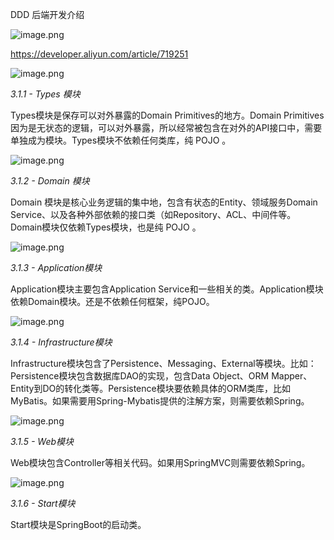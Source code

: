 DDD 后端开发介绍

![image.png](https://ucc.alicdn.com/pic/developer-ecology/d92764a7963f43068273133f9a1ac6f9.png)

https://developer.aliyun.com/article/719251

![image.png](https://ucc.alicdn.com/pic/developer-ecology/9e6ceb0223134da09e4832c1fcac9a82.png)

*3.1.1 - Types 模块*

Types模块是保存可以对外暴露的Domain Primitives的地方。Domain Primitives因为是无状态的逻辑，可以对外暴露，所以经常被包含在对外的API接口中，需要单独成为模块。Types模块不依赖任何类库，纯 POJO 。

![image.png](https://ucc.alicdn.com/pic/developer-ecology/e6be74513715472da882a44710cd68e1.png)

*3.1.2 - Domain 模块*

Domain 模块是核心业务逻辑的集中地，包含有状态的Entity、领域服务Domain Service、以及各种外部依赖的接口类（如Repository、ACL、中间件等。Domain模块仅依赖Types模块，也是纯 POJO 。

![image.png](https://ucc.alicdn.com/pic/developer-ecology/6d624f59dd6c45998bc5b52cfa27a790.png)

*3.1.3 - Application模块*

Application模块主要包含Application Service和一些相关的类。Application模块依赖Domain模块。还是不依赖任何框架，纯POJO。

![image.png](https://ucc.alicdn.com/pic/developer-ecology/cbf5da9300914845a9bdfb2297353f66.png)

*3.1.4 - Infrastructure模块*

Infrastructure模块包含了Persistence、Messaging、External等模块。比如：Persistence模块包含数据库DAO的实现，包含Data Object、ORM Mapper、Entity到DO的转化类等。Persistence模块要依赖具体的ORM类库，比如MyBatis。如果需要用Spring-Mybatis提供的注解方案，则需要依赖Spring。

![image.png](https://ucc.alicdn.com/pic/developer-ecology/7b9447118e454545a11ca1824150fa29.png)

*3.1.5 - Web模块*

Web模块包含Controller等相关代码。如果用SpringMVC则需要依赖Spring。

![image.png](https://ucc.alicdn.com/pic/developer-ecology/0684cb24145f4b1386fa7009ac9174d9.png)

*3.1.6 - Start模块*

Start模块是SpringBoot的启动类。